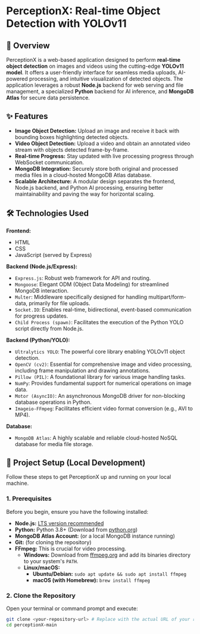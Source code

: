 # PerceptionX: Real-time Object Detection with YOLOv11

## 🚀 Overview

PerceptionX is a web-based application designed to perform **real-time object detection** on images and videos using the cutting-edge **YOLOv11 model**. It offers a user-friendly interface for seamless media uploads, AI-powered processing, and intuitive visualization of detected objects. The application leverages a robust **Node.js** backend for web serving and file management, a specialized **Python** backend for AI inference, and **MongoDB Atlas** for secure data persistence.

## ✨ Features

* **Image Object Detection:** Upload an image and receive it back with bounding boxes highlighting detected objects.
* **Video Object Detection:** Upload a video and obtain an annotated video stream with objects detected frame-by-frame.
* **Real-time Progress:** Stay updated with live processing progress through WebSocket communication.
* **MongoDB Integration:** Securely store both original and processed media files in a cloud-hosted MongoDB Atlas database.
* **Scalable Architecture:** A modular design separates the frontend, Node.js backend, and Python AI processing, ensuring better maintainability and paving the way for horizontal scaling.

## 🛠️ Technologies Used

**Frontend:**
* HTML
* CSS
* JavaScript (served by Express)

**Backend (Node.js/Express):**
* `Express.js`: Robust web framework for API and routing.
* `Mongoose`: Elegant ODM (Object Data Modeling) for streamlined MongoDB interaction.
* `Multer`: Middleware specifically designed for handling multipart/form-data, primarily for file uploads.
* `Socket.IO`: Enables real-time, bidirectional, event-based communication for progress updates.
* `Child Process (spawn)`: Facilitates the execution of the Python YOLO script directly from Node.js.

**Backend (Python/YOLO):**
* `Ultralytics YOLO`: The powerful core library enabling YOLOv11 object detection.
* `OpenCV (cv2)`: Essential for comprehensive image and video processing, including frame manipulation and drawing annotations.
* `Pillow (PIL)`: A foundational library for various image handling tasks.
* `NumPy`: Provides fundamental support for numerical operations on image data.
* `Motor (AsyncIO)`: An asynchronous MongoDB driver for non-blocking database operations in Python.
* `Imageio-FFmpeg`: Facilitates efficient video format conversion (e.g., AVI to MP4).

**Database:**
* `MongoDB Atlas`: A highly scalable and reliable cloud-hosted NoSQL database for media file storage.

## 🚀 Project Setup (Local Development)

Follow these steps to get PerceptionX up and running on your local machine.

### 1. Prerequisites

Before you begin, ensure you have the following installed:

* **Node.js:** [LTS version recommended](https://nodejs.org/en/download/)
* **Python:** Python 3.8+ (Download from [python.org](https://www.python.org/downloads/))
* **MongoDB Atlas Account:** (or a local MongoDB instance running)
* **Git:** (for cloning the repository)
* **FFmpeg:** This is crucial for video processing.
    * **Windows:** Download from [ffmpeg.org](https://ffmpeg.org/download.html) and add its binaries directory to your system's `PATH`.
    * **Linux/macOS:**
        * **Ubuntu/Debian:** `sudo apt update && sudo apt install ffmpeg`
        * **macOS (with Homebrew):** `brew install ffmpeg`

### 2. Clone the Repository

Open your terminal or command prompt and execute:

```bash
git clone <your-repository-url> # Replace with the actual URL of your repository
cd perceptionX-main
